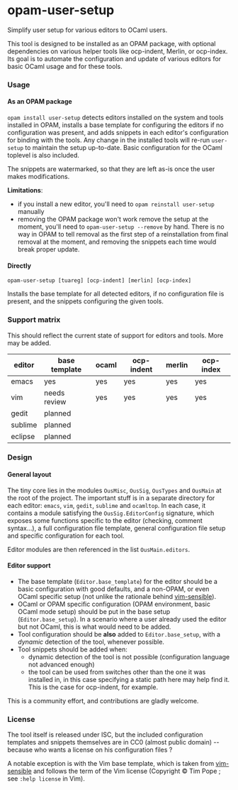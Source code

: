 # opam-user-setup

Simplify user setup for various editors to OCaml users.

This tool is designed to be installed as an OPAM package, with optional
dependencies on various helper tools like ocp-indent, Merlin, or ocp-index. Its
goal is to automate the configuration and update of various editors for basic
OCaml usage and for these tools.


### Usage

#### As an OPAM package

`opam install user-setup` detects editors installed on the system and tools
installed in OPAM, installs a base template for configuring the editors if no
configuration was present, and adds snippets in each editor's configuration for
binding with the tools. Any change in the installed tools will re-run
`user-setup` to maintain the setup up-to-date. Basic configuration for the OCaml
toplevel is also included.

The snippets are watermarked, so that they are left as-is once the user makes
modifications.

**Limitations**:
- if you install a new editor, you'll need to `opam reinstall user-setup`
  manually
- removing the OPAM package won't work remove the setup at the moment, you'll
  need to `opam-user-setup --remove` by hand. There is no way in OPAM to tell
  removal as the first step of a reinstallation from final removal at the
  moment, and removing the snippets each time would break proper update.

#### Directly

```
opam-user-setup [tuareg] [ocp-indent] [merlin] [ocp-index]
```

Installs the base template for all detected editors, if no configuration file is
present, and the snippets configuring the given tools.


### Support matrix

This should reflect the current state of support for editors and tools. More may
be added.

|editor |base template|ocaml|ocp-indent|merlin|ocp-index|
|-------|-------------|-----|----------|------|---------|
|emacs  |yes          |yes  |yes       |yes   |yes      |
|vim    |needs review |yes  |yes       |yes   |yes      |
|gedit  |planned      |     |          |      |         |
|sublime|planned      |     |          |      |         |
|eclipse|planned      |     |          |      |         |


### Design

#### General layout

The tiny core lies in the modules `OusMisc`, `OusSig`, `OusTypes` and `OusMain`
at the root of the project. The important stuff is in a separate directory for
each editor: `emacs`, `vim`, `gedit`, `sublime` and `ocamltop`. In each case, it
contains a module satisfying the `OusSig.EditorConfig` signature, which exposes
some functions specific to the editor (checking, comment syntax...), a full
configuration file template, general configuration file setup and specific
configuration for each tool.

Editor modules are then referenced in the list `OusMain.editors`.

#### Editor support

* The base template (`Editor.base_template`) for the editor should be a basic
  configuration with good defaults, and a non-OPAM, or even OCaml specific setup
  (not unlike the rationale behind
  [vim-sensible](https://github.com/tpope/vim-sensible)).
* OCaml or OPAM specific configuration (OPAM environment, basic OCaml mode
  setup) should be put in the base setup (`Editor.base_setup`). In a scenario
  where a user already used the editor but not OCaml, this is what would need to
  be added.
* Tool configuration should be **also** added to `Editor.base_setup`, with a
  *dynamic* detection of the tool, whenever possible.
* Tool snippets should be added when:
  - dynamic detection of the tool is not possible (configuration language not
    advanced enough)
  - the tool can be used from switches other than the one it was installed in,
    in this case specifying a static path here may help find it. This is the
    case for ocp-indent, for example.

This is a community effort, and contributions are gladly welcome.


### License

The tool itself is released under ISC, but the included configuration templates
and snippets themselves are in CC0 (almost public domain) -- because who wants a
license on his configuration files ?

A notable exception is with the Vim base template, which is taken from
[vim-sensible](https://github.com/tpope/vim-sensible) and follows the term of
the Vim license (Copyright © Tim Pope ; see `:help license` in Vim).
